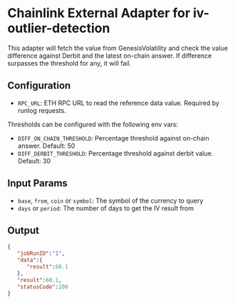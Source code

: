# Chainlink External Adapter for iv-outlier-detection

This adapter will fetch the value from GenesisVolatility and check the value difference against Derbit and the latest
on-chain answer. If difference surpasses the threshold for any, it will fail.

## Configuration

- `RPC_URL`: ETH RPC URL to read the reference data value. Required by runlog requests.

Thresholds can be configured with the following env vars:

- `DIFF_ON_CHAIN_THRESHOLD`: Percentage threshold against on-chain answer. Default: 50
- `DIFF_DERBIT_THRESHOLD`: Percentage threshold against derbit value. Default: 30

## Input Params

- `base`, `from`, `coin` or `symbol`: The symbol of the currency to query
- `days` or `period`: The number of days to get the IV result from

## Output

```json
{
   "jobRunID":"1",
   "data":{
      "result":60.1
   },
   "result":60.1,
   "statusCode":200
}
```
